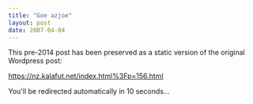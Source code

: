 ```yaml
---
title: "Goe azjoe"
layout: post
date: 2007-04-04
---
```


This pre-2014 post has been preserved as a static version of the original Wordpress post:

https://nz.kalafut.net/index.html%3Fp=156.html

You'll be redirected automatically in 10 seconds...

<head>
  <meta http-equiv="refresh" content="10;url=https://nz.kalafut.net/index.html%3Fp=156.html">
</head>

